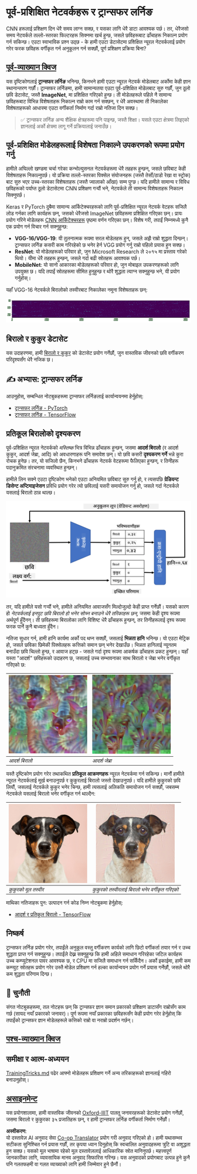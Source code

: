 <!--
CO_OP_TRANSLATOR_METADATA:
{
  "original_hash": "717775c4050ccbffbe0c961ad8bf7bf7",
  "translation_date": "2025-08-26T09:44:19+00:00",
  "source_file": "lessons/4-ComputerVision/08-TransferLearning/README.md",
  "language_code": "ne"
}
-->
# पूर्व-प्रशिक्षित नेटवर्कहरू र ट्रान्सफर लर्निङ

CNN हरूलाई प्रशिक्षण दिन धेरै समय लाग्न सक्छ, र यसका लागि धेरै डाटा आवश्यक पर्छ। तर, धेरैजसो समय नेटवर्कले तल्लो-स्तरका फिल्टरहरू सिक्नमा खर्च हुन्छ, जसले छविहरूबाट ढाँचाहरू निकाल्न प्रयोग गर्न सकिन्छ। एउटा स्वाभाविक प्रश्न उठ्छ - के हामी एउटा डेटासेटमा प्रशिक्षित न्यूरल नेटवर्कलाई प्रयोग गरेर फरक छविहरू वर्गीकृत गर्न अनुकूलन गर्न सक्छौं, पूर्ण प्रशिक्षण प्रक्रिया बिना?

## [पूर्व-व्याख्यान क्विज](https://ff-quizzes.netlify.app/en/ai/quiz/15)

यस दृष्टिकोणलाई **ट्रान्सफर लर्निङ** भनिन्छ, किनभने हामी एउटा न्यूरल नेटवर्क मोडेलबाट अर्कोमा केही ज्ञान स्थानान्तरण गर्छौं। ट्रान्सफर लर्निङमा, हामी सामान्यतया एउटा पूर्व-प्रशिक्षित मोडेलबाट सुरु गर्छौं, जुन ठूलो छवि डेटासेट, जस्तै **ImageNet**, मा प्रशिक्षित गरिएको हुन्छ। ती मोडेलहरूले पहिले नै सामान्य छविहरूबाट विभिन्न विशेषताहरू निकाल्न राम्रो काम गर्न सक्छन्, र धेरै अवस्थामा ती निकालेका विशेषताहरूको आधारमा एउटा वर्गीकर्ता निर्माण गर्दा राम्रो नतिजा दिन सक्छ।

> ✅ ट्रान्सफर लर्निङ अन्य शैक्षिक क्षेत्रहरूमा पनि पाइन्छ, जस्तै शिक्षा। यसले एउटा क्षेत्रमा लिइएको ज्ञानलाई अर्को क्षेत्रमा लागू गर्ने प्रक्रियालाई जनाउँछ।

## पूर्व-प्रशिक्षित मोडेलहरूलाई विशेषता निकाल्ने उपकरणको रूपमा प्रयोग गर्नु

हामीले अघिल्लो खण्डमा चर्चा गरेका कन्भोल्युसनल नेटवर्कहरूमा धेरै तहहरू हुन्छन्, जसले छविबाट केही विशेषताहरू निकाल्नुपर्छ। यो प्रक्रिया तल्लो-स्तरका पिक्सेल संयोजनहरू (जस्तै तेर्सो/ठाडो रेखा वा स्ट्रोक) बाट सुरु भएर उच्च-स्तरका विशेषताहरू (जस्तै ज्वालाको आँखा) सम्म पुग्छ। यदि हामीले सामान्य र विविध छविहरूको पर्याप्त ठूलो डेटासेटमा CNN प्रशिक्षण गर्‍यौं भने, नेटवर्कले ती सामान्य विशेषताहरू निकाल्न सिक्नुपर्छ।

Keras र PyTorch दुबैमा सामान्य आर्किटेक्चरहरूको लागि पूर्व-प्रशिक्षित न्यूरल नेटवर्क वेटहरू सजिलै लोड गर्नका लागि कार्यहरू छन्, जसको धेरैजसो ImageNet छविहरूमा प्रशिक्षित गरिएका छन्। प्रायः प्रयोग गरिने मोडेलहरू [CNN आर्किटेक्चरहरू](../07-ConvNets/CNN_Architectures.md) पृष्ठमा वर्णन गरिएका छन्। विशेष गरी, तपाईं निम्नमध्ये कुनै एक प्रयोग गर्न विचार गर्न सक्नुहुन्छ:

* **VGG-16/VGG-19**: यी तुलनात्मक रूपमा सरल मोडेलहरू हुन्, जसले अझै राम्रो शुद्धता दिन्छन्। ट्रान्सफर लर्निङ कसरी काम गरिरहेको छ भनेर हेर्न VGG प्रयोग गर्नु राम्रो पहिलो प्रयास हुन सक्छ।
* **ResNet**: यो मोडेलहरूको परिवार हो, जुन Microsoft Research ले २०१५ मा प्रस्ताव गरेको थियो। यीमा धेरै तहहरू हुन्छन्, जसले गर्दा बढी स्रोतहरू आवश्यक पर्छ।
* **MobileNet**: यो सानो आकारका मोडेलहरूको परिवार हो, जुन मोबाइल उपकरणहरूको लागि उपयुक्त छ। यदि तपाईं स्रोतहरूमा सीमित हुनुहुन्छ र थोरै शुद्धता त्याग्न सक्नुहुन्छ भने, यी प्रयोग गर्नुहोस्।

यहाँ VGG-16 नेटवर्कले बिरालोको तस्वीरबाट निकालेका नमूना विशेषताहरू छन्:

![VGG-16 द्वारा निकालेका विशेषताहरू](../../../../../translated_images/features.6291f9c7ba3a0b951af88fc9864632b9115365410765680680d30c927dd67354.ne.png)

## बिरालो र कुकुर डेटासेट

यस उदाहरणमा, हामी [बिरालो र कुकुर](https://www.microsoft.com/download/details.aspx?id=54765&WT.mc_id=academic-77998-cacaste) को डेटासेट प्रयोग गर्नेछौं, जुन वास्तविक जीवनको छवि वर्गीकरण परिदृश्यसँग धेरै नजिक छ।

## ✍️ अभ्यास: ट्रान्सफर लर्निङ

आउनुहोस्, सम्बन्धित नोटबुकहरूमा ट्रान्सफर लर्निङलाई कार्यान्वयनमा हेर्नुहोस्:

* [ट्रान्सफर लर्निङ - PyTorch](../../../../../lessons/4-ComputerVision/08-TransferLearning/TransferLearningPyTorch.ipynb)
* [ट्रान्सफर लर्निङ - TensorFlow](../../../../../lessons/4-ComputerVision/08-TransferLearning/TransferLearningTF.ipynb)

## प्रतिकूल बिरालोको दृश्यकरण

पूर्व-प्रशिक्षित न्यूरल नेटवर्कको *मस्तिष्क* भित्र विभिन्न ढाँचाहरू हुन्छन्, जसमा **आदर्श बिरालो** (र आदर्श कुकुर, आदर्श जेब्रा, आदि) को अवधारणाहरू पनि समावेश छन्। यो छवि कसरी **दृश्यकरण गर्ने** भन्ने कुरा रोचक हुनेछ। तर, यो सजिलो छैन, किनभने ढाँचाहरू नेटवर्क वेटहरूमा फैलिएका हुन्छन्, र तिनीहरू पदानुक्रमित संरचनामा व्यवस्थित हुन्छन्।

हामीले लिन सक्ने एउटा दृष्टिकोण भनेको एउटा अनियमित छविबाट सुरु गर्नु हो, र त्यसपछि **ग्रेडियन्ट डिसेन्ट अप्टिमाइजेसन** प्रविधि प्रयोग गरेर त्यो छविलाई यसरी समायोजन गर्नु हो, जसले गर्दा नेटवर्कले यसलाई बिरालो ठान्न थाल्छ। 

![छवि अप्टिमाइजेसन लूप](../../../../../translated_images/ideal-cat-loop.999fbb8ff306e044f997032f4eef9152b453e6a990e449bbfb107de2493cc37e.ne.png)

तर, यदि हामीले यसो गर्‍यौं भने, हामीले अनियमित आवाजसँग मिल्दोजुल्दो केही प्राप्त गर्नेछौं। यसको कारण हो *नेटवर्कलाई इनपुट छवि बिरालो हो भनेर सोच्न बनाउने धेरै तरिकाहरू छन्*, जसमा केही दृश्य रूपमा अर्थपूर्ण हुँदैनन्। ती छविहरूमा बिरालोका लागि विशिष्ट धेरै ढाँचाहरू हुन्छन्, तर तिनीहरूलाई दृश्य रूपमा फरक पार्ने कुनै बाध्यता हुँदैन।

नतिजा सुधार गर्न, हामी हानि कार्यमा अर्को पद थप्न सक्छौं, जसलाई **भिन्नता हानि** भनिन्छ। यो एउटा मेट्रिक हो, जसले छविका छिमेकी पिक्सेलहरू कत्तिको समान छन् भनेर देखाउँछ। भिन्नता हानिलाई न्यूनतम बनाउँदा छवि चिल्लो हुन्छ, र आवाज हट्छ - जसले गर्दा दृश्य रूपमा आकर्षक ढाँचाहरू प्रकट हुन्छन्। यहाँ यस्ता "आदर्श" छविहरूको उदाहरण छ, जसलाई उच्च सम्भावनाका साथ बिरालो र जेब्रा भनेर वर्गीकृत गरिएको छ:

![आदर्श बिरालो](../../../../../translated_images/ideal-cat.203dd4597643d6b0bd73038b87f9c0464322725e3a06ab145d25d4a861c70592.ne.png) | ![आदर्श जेब्रा](../../../../../translated_images/ideal-zebra.7f70e8b54ee15a7a314000bb5df38a6cfe086ea04d60df4d3ef313d046b98a2b.ne.png)
-----|-----
 *आदर्श बिरालो* | *आदर्श जेब्रा*

यस्तै दृष्टिकोण प्रयोग गरेर तथाकथित **प्रतिकूल आक्रमणहरू** न्यूरल नेटवर्कमा गर्न सकिन्छ। मानौं हामीले न्यूरल नेटवर्कलाई मूर्ख बनाउनुपर्छ र कुकुरलाई बिरालो जस्तो देखाउनुपर्छ। यदि हामीले कुकुरको छवि लियौं, जसलाई नेटवर्कले कुकुर भनेर चिन्छ, हामी त्यसलाई अलिकति समायोजन गर्न सक्छौं, जबसम्म नेटवर्कले यसलाई बिरालो भनेर वर्गीकृत गर्न थाल्दैन:

![कुकुरको तस्वीर](../../../../../translated_images/original-dog.8f68a67d2fe0911f33041c0f7fce8aa4ea919f9d3917ec4b468298522aeb6356.ne.png) | ![कुकुरको तस्वीरलाई बिरालो भनेर वर्गीकृत गरिएको](../../../../../translated_images/adversarial-dog.d9fc7773b0142b89752539bfbf884118de845b3851c5162146ea0b8809fc820f.ne.png)
-----|-----
*कुकुरको मूल तस्वीर* | *कुकुरको तस्वीरलाई बिरालो भनेर वर्गीकृत गरिएको*

माथिका नतिजाहरू पुन: उत्पादन गर्न कोड निम्न नोटबुकमा हेर्नुहोस्:

* [आदर्श र प्रतिकूल बिरालो - TensorFlow](../../../../../lessons/4-ComputerVision/08-TransferLearning/AdversarialCat_TF.ipynb)

## निष्कर्ष

ट्रान्सफर लर्निङ प्रयोग गरेर, तपाईंले अनुकूल वस्तु वर्गीकरण कार्यको लागि छिटो वर्गीकर्ता तयार गर्न र उच्च शुद्धता प्राप्त गर्न सक्नुहुन्छ। तपाईंले देख्न सक्नुहुन्छ कि हामी अहिले समाधान गरिरहेका जटिल कार्यहरू उच्च कम्प्युटेशनल पावर आवश्यक छ, र CPU मा सजिलै समाधान गर्न सकिँदैन। अर्को इकाईमा, हामी कम कम्प्युट स्रोतहरू प्रयोग गरेर उस्तै मोडेल प्रशिक्षण गर्न हल्का कार्यान्वयन प्रयोग गर्ने प्रयास गर्नेछौं, जसले थोरै कम शुद्धता परिणाम दिन्छ।

## 🚀 चुनौती

संगत नोटबुकहरूमा, तल नोटहरू छन् कि ट्रान्सफर ज्ञान समान प्रकारको प्रशिक्षण डाटासँग राम्रोसँग काम गर्छ (सायद नयाँ प्रकारको जनावर)। पूर्ण रूपमा नयाँ प्रकारका छविहरूसँग केही प्रयोग गरेर हेर्नुहोस् कि तपाईंको ट्रान्सफर ज्ञान मोडेलहरूले कत्तिको राम्रो वा नराम्रो प्रदर्शन गर्छन्।

## [पश्च-व्याख्यान क्विज](https://ff-quizzes.netlify.app/en/ai/quiz/16)

## समीक्षा र आत्म-अध्ययन

[TrainingTricks.md](TrainingTricks.md) पढेर आफ्नो मोडेलहरू प्रशिक्षण गर्ने अन्य तरिकाहरूको ज्ञानलाई गहिरो बनाउनुहोस्।

## [असाइनमेन्ट](lab/README.md)

यस प्रयोगशालामा, हामी वास्तविक जीवनको [Oxford-IIIT](https://www.robots.ox.ac.uk/~vgg/data/pets/) पालतू जनावरहरूको डेटासेट प्रयोग गर्नेछौं, जसमा बिरालो र कुकुरका ३५ प्रजातिहरू छन्, र हामी ट्रान्सफर लर्निङ वर्गीकर्ता निर्माण गर्नेछौं।

**अस्वीकरण**:  
यो दस्तावेज़ AI अनुवाद सेवा [Co-op Translator](https://github.com/Azure/co-op-translator) प्रयोग गरी अनुवाद गरिएको हो। हामी यथासम्भव सटीकता सुनिश्चित गर्न प्रयास गर्छौं, तर कृपया ध्यान दिनुहोस् कि स्वचालित अनुवादहरूमा त्रुटि वा अशुद्धता हुन सक्छ। यसको मूल भाषामा रहेको मूल दस्तावेज़लाई आधिकारिक स्रोत मानिनुपर्छ। महत्त्वपूर्ण जानकारीका लागि, व्यावसायिक मानव अनुवाद सिफारिस गरिन्छ। यस अनुवादको प्रयोगबाट उत्पन्न हुने कुनै पनि गलतफहमी वा गलत व्याख्याको लागि हामी जिम्मेवार हुने छैनौं।